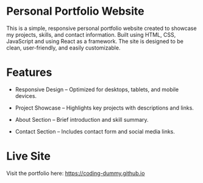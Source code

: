 # Personal Portfolio Website

This is a simple, responsive personal portfolio website created to showcase my projects, skills, and contact information. Built using HTML, CSS, JavaScript and using React as a framework. The site is designed to be clean, user-friendly, and easily customizable.

# Features

- Responsive Design – Optimized for desktops, tablets, and mobile devices.

- Project Showcase – Highlights key projects with descriptions and links.

- About Section – Brief introduction and skill summary.

- Contact Section – Includes contact form and social media links.

# Live Site

Visit the portfolio here: https://coding-dummy.github.io

